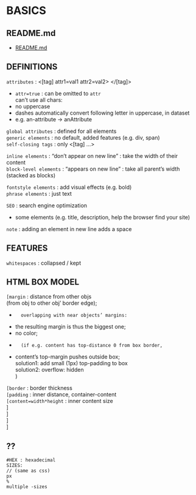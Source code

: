 # BASICS  
  
## README.md  
*	[README.md](./README.md)  

## DEFINITIONS  
`attributes` : <[tag] attr1=val1 attr2=val2> </[tag]>  
*	`attr=true` : can be omitted to `attr`  
can’t use all chars:  
*	no uppercase  
*	dashes automatically convert following letter in uppercase, in dataset  
*	e.g. an-attribute -> anAttribute  

`global attributes` : defined for all elements  
`generic elements` : no default, added features (e.g. div, span)  
`self-closing tags` : only <[tag] …>  
  
`inline elements` : “don’t appear on new line” : take the width of their content  
`block-level elements` : “appears on new line” : take all parent’s width (stacked as blocks)  
  
`fontstyle elements` : add visual effects (e.g. bold)  
`phrase elements` : just text  
  
`SEO` : search engine optimization  
*	some elements (e.g. title, description, help the browser find your site)  
  
`note` : adding an element in new line adds a space  
  
  
## FEATURES
`whitespaces` : collapsed / kept  
  

## HTML BOX MODEL
`[margin` : distance from other objs  
(from obj to other obj’ border edge);  
*		overlapping with near objects’ margins:  
*	the resulting margin is thus the biggest one;  
*	no color;  
*		(if e.g. content has top-distance 0 from box border,  
*	content’s top-margin pushes outside box;  
solution1: add small (1px) top-padding to box  
solution2: overflow: hidden  
)  

`[border` : border thickness  
`[padding` : inner distance, container-content   
`[content=width*height` : inner content size  
]  
]  
]  
]

## ??

```
#HEX : hexadecimal  
SIZES:  
// (same as css)  
px  
%  
multiple -sizes  
```

  
